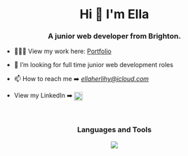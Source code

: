 <h1 align="center">Hi 👋 I'm Ella</h1>
<h3 align="center">A junior web developer from Brighton.</h3>

- 👩🏼‍💻 View my work here: <a href="https://ellaherlihy.io/">Portfolio</a>

- 👀 I’m looking for full time junior web development roles

- 📫 How to reach me ➡️ *ellaherlihy@icloud.com*

- View my LinkedIn ➡️ <a href="https://linkedin.com/in/ella-herlihy" target="blank"><img align="center" src="https://skillicons.dev/icons?i=linkedin" width="20px"/></a>
<br>
<h3 align="center">Languages and Tools</h3> 
<p align="center">
  <a href="https://skillicons.dev">
    <img src="https://skillicons.dev/icons?i=git,js,html,css,sass,react,ruby,rails,postman,netifly" />
  </a>
</p>

